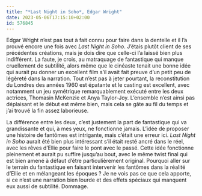 ```yaml
---
title: "*Last Night in Soho*, Edgar Wright"
date: 2023-05-06T17:15:10+02:00
id: 576845 
---
```


Edgar Wright n’est pas tout à fait connu pour faire dans la dentelle et il l’a prouvé encore une fois avec *Last Night in Soho*. J’étais plutôt client de ses précédentes créations, mais je dois dire que celle-ci l’a laissé bien plus indifférent. La faute, je crois, au matraquage de fantastique qui manque cruellement de subtilité, alors même que le cinéaste tenait une bonne idée qui aurait pu donner un excellent film s’il avait fait preuve d’un petit peu de légèreté dans la narration. Tout n’est pas à jeter pourtant, la reconstitution du Londres des années 1960 est épatante et le casting est excellent, avec notamment un jeu symétrique remarquablement exécuté entre les deux actrices, Thomasin McKenzie et Anya Taylor-Joy. L’ensemble n’est ainsi pas déplaisant et le début est même bien, mais cela se gâte au fil du temps et j’ai trouvé la fin assez laborieuse. 

La différence entre les deux, c’est justement la part de fantastique qui va grandissante et qui, à mes yeux, ne fonctionne jamais. L’idée de proposer une histoire de fantômes est intrigante, mais c’était une erreur ici. *Last Night in Soho* aurait été bien plus intéressant s’il était resté ancré dans le réel, avec les rêves d’Ellie pour faire le pont avec le passé. Cette idée fonctionne pleinement et aurait pu suffire jusqu’au bout, avec le même twist final qui est bien amené à défaut d’être particulièrement original. Pourquoi aller sur le terrain du fantastique en faisant intervenir les fantômes dans la réalité d’Ellie et en mélangeant les époques ? Je ne vois pas ce que cela apporte, si ce n’est une narration bien lourde et des effets spéciaux qui manquent eux aussi de subtilité. Dommage. 


